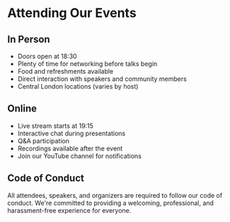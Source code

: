 # Attending Our Events

## In Person

- Doors open at 18:30
- Plenty of time for networking before talks begin
- Food and refreshments available
- Direct interaction with speakers and community members
- Central London locations (varies by host)

## Online

- Live stream starts at 19:15
- Interactive chat during presentations
- Q&A participation
- Recordings available after the event
- Join our YouTube channel for notifications

## Code of Conduct

All attendees, speakers, and organizers are required to follow our
code of conduct. We're committed to providing a welcoming,
professional, and harassment-free experience for everyone.
